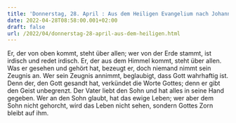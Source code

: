 ```yaml
---
title: 'Donnerstag, 28. April : Aus dem Heiligen Evangelium nach Johannes - Joh 3,31-36.'
date: 2022-04-28T08:58:00.001+02:00
draft: false
url: /2022/04/donnerstag-28-april-aus-dem-heiligen.html
---
```


Er, der von oben kommt, steht über allen; wer von der Erde stammt, ist irdisch und redet irdisch. Er, der aus dem Himmel kommt, steht über allen. Was er gesehen und gehört hat, bezeugt er, doch niemand nimmt sein Zeugnis an. Wer sein Zeugnis annimmt, beglaubigt, dass Gott wahrhaftig ist. Denn der, den Gott gesandt hat, verkündet die Worte Gottes; denn er gibt den Geist unbegrenzt. Der Vater liebt den Sohn und hat alles in seine Hand gegeben. Wer an den Sohn glaubt, hat das ewige Leben; wer aber dem Sohn nicht gehorcht, wird das Leben nicht sehen, sondern Gottes Zorn bleibt auf ihm.